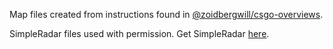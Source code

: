 Map files created from instructions found in [@zoidbergwill/csgo-overviews](https://github.com/zoidbergwill/csgo-overviews).

SimpleRadar files used with permission. Get SimpleRadar [here](https://readtldr.gg/simpleradar).
